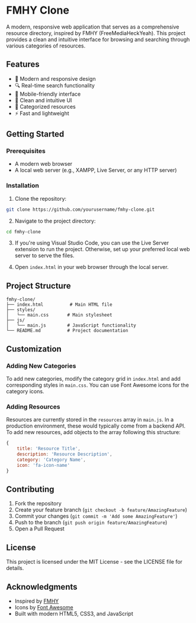 # FMHY Clone

A modern, responsive web application that serves as a comprehensive resource directory, inspired by FMHY (FreeMediaHeckYeah). This project provides a clean and intuitive interface for browsing and searching through various categories of resources.

## Features

- 🎯 Modern and responsive design
- 🔍 Real-time search functionality
- 📱 Mobile-friendly interface
- 🎨 Clean and intuitive UI
- 📂 Categorized resources
- ⚡ Fast and lightweight

## Getting Started

### Prerequisites

- A modern web browser
- A local web server (e.g., XAMPP, Live Server, or any HTTP server)

### Installation

1. Clone the repository:
```bash
git clone https://github.com/yourusername/fmhy-clone.git
```

2. Navigate to the project directory:
```bash
cd fmhy-clone
```

3. If you're using Visual Studio Code, you can use the Live Server extension to run the project. Otherwise, set up your preferred local web server to serve the files.

4. Open `index.html` in your web browser through the local server.

## Project Structure

```
fmhy-clone/
├── index.html          # Main HTML file
├── styles/
│   └── main.css       # Main stylesheet
├── js/
│   └── main.js        # JavaScript functionality
└── README.md          # Project documentation
```

## Customization

### Adding New Categories

To add new categories, modify the category grid in `index.html` and add corresponding styles in `main.css`. You can use Font Awesome icons for the category icons.

### Adding Resources

Resources are currently stored in the `resources` array in `main.js`. In a production environment, these would typically come from a backend API. To add new resources, add objects to the array following this structure:

```javascript
{
    title: 'Resource Title',
    description: 'Resource Description',
    category: 'Category Name',
    icon: 'fa-icon-name'
}
```

## Contributing

1. Fork the repository
2. Create your feature branch (`git checkout -b feature/AmazingFeature`)
3. Commit your changes (`git commit -m 'Add some AmazingFeature'`)
4. Push to the branch (`git push origin feature/AmazingFeature`)
5. Open a Pull Request

## License

This project is licensed under the MIT License - see the LICENSE file for details.

## Acknowledgments

- Inspired by [FMHY](https://fmhy.net)
- Icons by [Font Awesome](https://fontawesome.com)
- Built with modern HTML5, CSS3, and JavaScript
